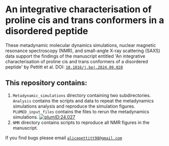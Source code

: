 # An integrative characterisation of proline cis and trans conformers in a disordered peptide

These metadynamic molecular dynamics simulations, nuclear magnetic resonance spectroscopy (NMR), and small-angle X-ray scattering (SAXS) data support the findings of the manuscript entitled 'An integrative characterisation of proline cis and trans conformers of a disordered peptide' by Pettitt et al. DOI: [`10.1016/j.bpj.2024.09.028`](10.1016/j.bpj.2024.09.028)

## This repository contains:
1. `Metadynamic_simulations` directory containing two subdirectories. `Analysis` contains the scripts and data to repeat the metadynamics simulations analysis and reproduce the simulation figures. `PLUMED_input_files` contains the files to rerun the metadynamics simulations. [![plumID:24.027](https://www.plumed-nest.org/eggs/24/027/badge.svg)](https://www.plumed-nest.org/eggs/24/027/)
2. `NMR` directory contains scripts to reproduce all NMR figures in the manuscript. 

If you find bugs please email [`alicepettitt98@gmail.com`](alicepettitt98@gmail.com)

